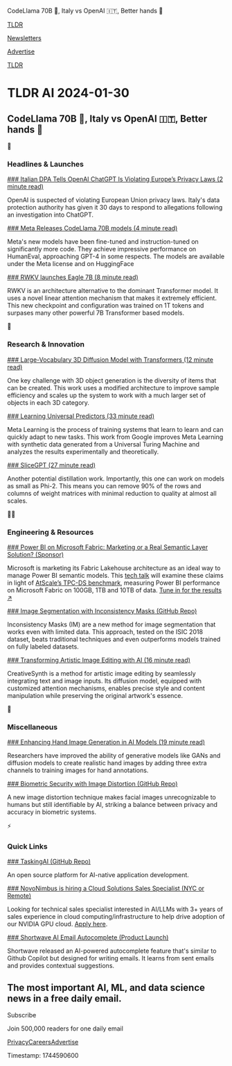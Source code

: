 CodeLlama 70B 🦙, Italy vs OpenAI 🇮🇹, Better hands 👐

[TLDR](/)

[Newsletters](/newsletters)

[Advertise](https://advertise.tldr.tech/)

[TLDR](/)

# TLDR AI 2024-01-30

## CodeLlama 70B 🦙, Italy vs OpenAI 🇮🇹, Better hands 👐

🚀

### Headlines & Launches

[### Italian DPA Tells OpenAI ChatGPT Is Violating Europe’s Privacy Laws (2 minute read)](https://techcrunch.com/2024/01/29/chatgpt-italy-gdpr-notification/?utm_source=tldrai)

OpenAI is suspected of violating European Union privacy laws. Italy's data protection authority has given it 30 days to respond to allegations following an investigation into ChatGPT.

[### Meta Releases CodeLlama 70B models (4 minute read)](https://huggingface.co/codellama?utm_source=tldrai)

Meta's new models have been fine-tuned and instruction-tuned on significantly more code. They achieve impressive performance on HumanEval, approaching GPT-4 in some respects. The models are available under the Meta license and on HuggingFace

[### RWKV launches Eagle 7B (8 minute read)](https://blog.rwkv.com/p/eagle-7b-soaring-past-transformers?utm_source=tldrai)

RWKV is an architecture alternative to the dominant Transformer model. It uses a novel linear attention mechanism that makes it extremely efficient. This new checkpoint and configuration was trained on 1T tokens and surpases many other powerful 7B Transformer based models.

🧠

### Research & Innovation

[### Large-Vocabulary 3D Diffusion Model with Transformers (12 minute read)](https://ziangcao0312.github.io/difftf_pages/?utm_source=tldrai)

One key challenge with 3D object generation is the diversity of items that can be created. This work uses a modified architecture to improve sample efficiency and scales up the system to work with a much larger set of objects in each 3D category.

[### Learning Universal Predictors (33 minute read)](https://arxiv.org/abs/2401.14953?utm_source=tldrai)

Meta Learning is the process of training systems that learn to learn and can quickly adapt to new tasks. This work from Google improves Meta Learning with synthetic data generated from a Universal Turing Machine and analyzes the results experimentally and theoretically.

[### SliceGPT (27 minute read)](https://arxiv.org/abs/2401.15024?utm_source=tldrai)

Another potential distillation work. Importantly, this one can work on models as small as Phi-2. This means you can remove 90% of the rows and columns of weight matrices with minimal reduction to quality at almost all scales.

👨‍💻

### Engineering & Resources

[### Power BI on Microsoft Fabric: Marketing or a Real Semantic Layer Solution? (Sponsor)](https://bit.ly/3tVEmF3?utm_source=tldrai)

Microsoft is marketing its Fabric Lakehouse architecture as an ideal way to manage Power BI semantic models. This [tech talk](https://bit.ly/3tVEmF3) will examine these claims in light of [AtScale’s TPC-DS benchmark](https://bit.ly/3tVEmF3), measuring Power BI performance on Microsoft Fabric on 100GB, 1TB and 10TB of data. [Tune in for the results ↗](https://bit.ly/3tVEmF3)

[### Image Segmentation with Inconsistency Masks (GitHub Repo)](https://github.com/michaelvorndran/inconsistencymasks?utm_source=tldrai)

Inconsistency Masks (IM) are a new method for image segmentation that works even with limited data. This approach, tested on the ISIC 2018 dataset, beats traditional techniques and even outperforms models trained on fully labeled datasets.

[### Transforming Artistic Image Editing with AI (16 minute read)](https://arxiv.org/abs/2401.14066v1?utm_source=tldrai)

CreativeSynth is a method for artistic image editing by seamlessly integrating text and image inputs. Its diffusion model, equipped with customized attention mechanisms, enables precise style and content manipulation while preserving the original artwork's essence.

🎁

### Miscellaneous

[### Enhancing Hand Image Generation in AI Models (19 minute read)](https://arxiv.org/abs/2401.15075v1?utm_source=tldrai)

Researchers have improved the ability of generative models like GANs and diffusion models to create realistic hand images by adding three extra channels to training images for hand annotations.

[### Biometric Security with Image Distortion (GitHub Repo)](https://github.com/zamdimon/distortion-generator?utm_source=tldrai)

A new image distortion technique makes facial images unrecognizable to humans but still identifiable by AI, striking a balance between privacy and accuracy in biometric systems.

⚡️

### Quick Links

[### TaskingAI (GitHub Repo)](https://github.com/TaskingAI/TaskingAI?utm_source=tldrai)

An open source platform for AI-native application development.

[### NovoNimbus is hiring a Cloud Solutions Sales Specialist (NYC or Remote)](https://www.novonimbus.com/careers?bzid=8970b4e47fec&amp;utm_source=tldrai)

Looking for technical sales specialist interested in AI/LLMs with 3+ years of sales experience in cloud computing/infrastructure to help drive adoption of our NVIDIA GPU cloud. [Apply here](https://www.novonimbus.com/careers?bzid=8970b4e47fec).

[### Shortwave AI Email Autocomplete (Product Launch)](https://www.shortwave.com/blog/ghostwriter-ai-email-autocomplete/?utm_source=tldrai)

Shortwave released an AI-powered autocomplete feature that's similar to Github Copilot but designed for writing emails. It learns from sent emails and provides contextual suggestions.

## The most important AI, ML, and data science news in a free daily email.

Subscribe

Join 500,000 readers for one daily email

[Privacy](/privacy)[Careers](https://jobs.ashbyhq.com/tldr.tech)[Advertise](/ai/advertise)

Timestamp: 1744590600